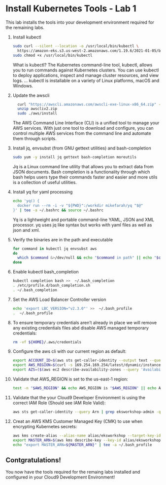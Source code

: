 # Install Kubernetes Tools - Lab 1

This lab installs the tools into your development environment required for the remaining labs. 

1. Install kubectl

    ```bash
    sudo curl --silent --location -o /usr/local/bin/kubectl \
      https://amazon-eks.s3.us-west-2.amazonaws.com/1.19.6/2021-01-05/bin/linux/amd64/kubectl
    sudo chmod +x /usr/local/bin/kubectl
    ```
    What is kubectl? The Kubernetes command-line tool, kubectl, allows you to run commands against Kubernetes clusters. You can use kubectl to deploy applications, inspect and manage cluster resources, and view logs. ... kubectl is installable on a variety of Linux platforms, macOS and Windows.

2. Update the awscli

    ```bash
      curl "https://awscli.amazonaws.com/awscli-exe-linux-x86_64.zip" -o "awscliv2.zip"
      unzip awscliv2.zip
      sudo ./aws/install
    ```
    The AWS Command Line Interface (CLI) is a unified tool to manage your AWS services. With just one tool to download and configure, you can control multiple AWS services from the command line and automate them through scripts.

3. Install jq, envsubst (from GNU gettext utilities) and bash-completion

    ```bash
    sudo yum -y install jq gettext bash-completion moreutils
    ```
    Jq is a Linux command line utility that allows you to extract data from JSON documents. Bash completion is a functionality through which bash helps users type their commands faster and easier and more utils is a collection of useful utilities.

4. Install yq for yaml processing

    ```bash
    echo 'yq() {
      docker run --rm -i -v "${PWD}":/workdir mikefarah/yq "$@"
    }' | tee -a ~/.bashrc && source ~/.bashrc
    ```
    Yq is a lightweight and portable command-line YAML, JSON and XML processor. yq uses jq like syntax but works with yaml files as well as json and xml.

5. Verify the binaries are in the path and executable

    ```bash
    for command in kubectl jq envsubst aws
    do
      which $command &>/dev/null && echo "$command in path" || echo "$command NOT FOUND"
    done
    ```
6. Enable kubectl bash_completion

    ```bash
    kubectl completion bash >>  ~/.bash_completion
    . /etc/profile.d/bash_completion.sh
    . ~/.bash_completion
    ```
7. Set the AWS Load Balancer Controller version

    ```bash
    echo 'export LBC_VERSION="v2.3.0"' >>  ~/.bash_profile
    .  ~/.bash_profile
    ```
8. To ensure temporary credentials aren’t already in place we will remove any existing credentials files abd disable AWS managed temporary credentials:

    ```bash
    rm -vf ${HOME}/.aws/credentials
    ```
9. Configure the aws cli with our current region as default:

    ```bash
    export ACCOUNT_ID=$(aws sts get-caller-identity --output text --query Account)
    export AWS_REGION=$(curl -s 169.254.169.254/latest/dynamic/instance-identity/document | jq -r '.region')
    export AZS=($(aws ec2 describe-availability-zones --query 'AvailabilityZones[].ZoneName' --output text --region $AWS_REGION))
    ```
10. Validate that AWS_REGION is set to the us-east-1 region:

    ```bash
    test -n "$AWS_REGION" && echo AWS_REGION is "$AWS_REGION" || echo AWS_REGION is not set
    ```
10. Validate that the your Cloud9 Developer Environment is using the correct IAM Role (Should see IAM Role Valid):

    ```bash
    aws sts get-caller-identity --query Arn | grep eksworkshop-admin -q && echo "IAM role valid" || echo "IAM role NOT valid"
    ```
10. Creat an AWS KMS Customer Managed Key (CMK) to use when encrypting Kubernetes secrets:

    ```bash
    aws kms create-alias --alias-name alias/eksworkshop --target-key-id $(aws kms create-key --query KeyMetadata.Arn --output text)
    export MASTER_ARN=$(aws kms describe-key --key-id alias/eksworkshop --query KeyMetadata.Arn --output text)
    echo "export MASTER_ARN=${MASTER_ARN}" | tee -a ~/.bash_profile
    ```

## Contgratulations!
   You now have the tools required for the remaing labs installed and configured in your Cloud9 Development Environment!